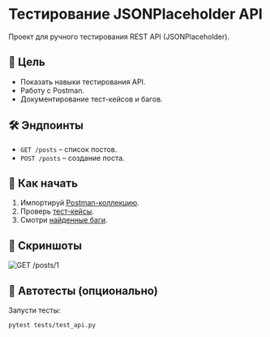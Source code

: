 # Тестирование JSONPlaceholder API

Проект для ручного тестирования REST API (JSONPlaceholder).

## 📌 Цель
- Показать навыки тестирования API.
- Работу с Postman.
- Документирование тест-кейсов и багов.

## 🛠 Эндпоинты
- `GET /posts` – список постов.
- `POST /posts` – создание поста.

## 🚀 Как начать
1. Импортируй [Postman-коллекцию](postman/JSONPlaceholder_Collection.json).
2. Проверь [тест-кейсы](docs/test_cases.md).
3. Смотри [найденные баги](docs/bug_reports.md).

## 📸 Скриншоты
![GET /posts/1](screenshots/get_post.png)

## 🔧 Автотесты (опционально)
Запусти тесты:
```bash
pytest tests/test_api.py
